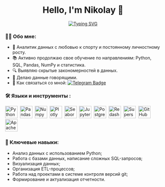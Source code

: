 
<div align="center">

#  Hello, I'm  Nikolay 👋

</div>

<div align="center">

[![Typing SVG](https://readme-typing-svg.herokuapp.com?font=Montserrat&size=30&pause=10&color=F7F7F7&center=true&width=435&lines=Data+Analyst+%F0%9F%94%A5)](https://git.io/typing-svg)

</div>

### :man_technologist: Обо мне:
- 👀 Аналитик данных с любовью к спорту и постоянному личностному росту.
- 📚 Активно продолжаю свое обучение по направлениям: Python, SQL, Pandas, NumPy и статистика.
- 🔍 Выявляю скрытые закономерностей в данных.
- 📣 Делаю данные говорящими.
- 📲 Как связаться со мной: [![Telegram Badge](https://img.shields.io/badge/Telegram-blue?logo=telegram&logoColor=white)](https://t.me/abramkin_n)


### :hammer_and_wrench: Языки и инструменты :
<div>
  <img src="https://img.shields.io/badge/python-black?logo=python&style=for-the-badge" title="Python" alt="Python" height="40"/>&nbsp;
  <img src="https://img.shields.io/badge/pandas-black?logo=pandas&logoColor=blue&style=for-the-badge" title="Pandas" alt="Pandas" height="40"/>&nbsp;
  <img src="https://img.shields.io/badge/numpy-black?logo=numpy&logoColor=blue&style=for-the-badge" title="Numpy" alt="Numpy" height="40"/>&nbsp;
  <img src="https://img.shields.io/badge/plotly-black?logo=plotly&logoColor=blue&style=for-the-badge" title="Plotly" alt="Plotly" height="40"/>&nbsp;
  <img src="https://img.shields.io/badge/seaborn-black?logo=plotly&logoColor=blue&style=for-the-badge" title="Seaborn" alt="Seaborn" height="40"/>&nbsp;
  <img src="https://img.shields.io/badge/Jupyter_notebook-black?logo=Jupyter&style=for-the-badge" title="Jupyter" alt="Jupyter" height="40"/>&nbsp;
  <img src="https://img.shields.io/badge/PostgreSQL-black?logo=PostgreSQL&s&style=for-the-badge" title="PostgreSQL" alt="PostgreSQL" height="40"/>&nbsp;
  <img src="https://img.shields.io/badge/redash-black?logo=redash&logoColor=black&style=for-the-badge" title="Redash" alt="Redash" height="40"/>&nbsp;
  <img src="https://img.shields.io/badge/Superset-black?logo=Superset&s&logoColor=white&style=for-the-badge" title="Superset" alt="Superset" height="40"/>&nbsp;
  <img src="https://img.shields.io/badge/github-black?logo=github&logoColor=white&style=for-the-badge" title="GitHub" alt="GitHub" height="40"/>&nbsp;
  <img src="https://img.shields.io/badge/Apache Airflow-black?logo=Apache Airflow&style=for-the-badge" title="Apache Airflow" alt="Apache Airflow" height="40"/>&nbsp;



</div>

###  🫡 Ключевые навыки:
- Анализ данных с использованием Python;
- Работа с базами данных, написание сложных SQL-запросов;
- Визуализация данных;
- Организация ETL-процессов;
- Работа над проектами в системе контроля версий git;
- Формирование и актуализация отчетности.
<!---
abramkin-n/abramkin-n is a ✨ special ✨ repository because its `README.md` (this file) appears on your GitHub profile.
You can click the Preview link to take a look at your changes.
--->
